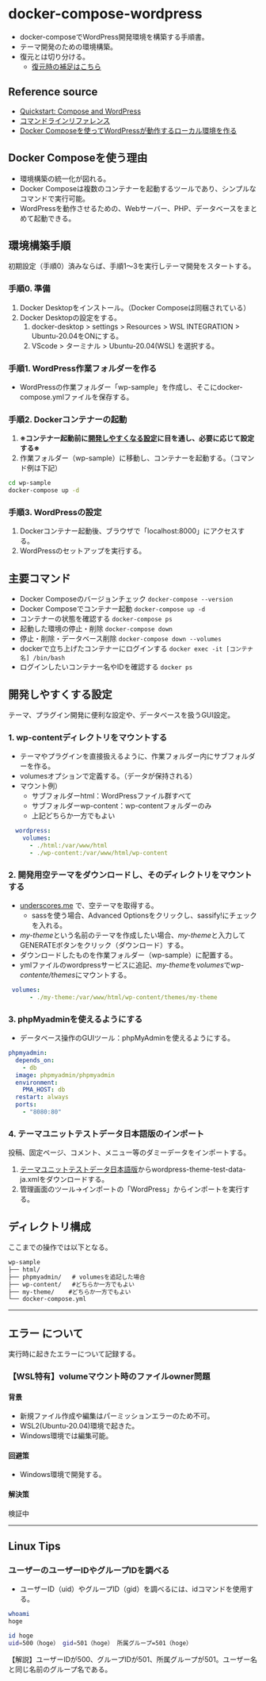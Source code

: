# docker-compose-wordpress

- docker-composeでWordPress開発環境を構築する手順書。
- テーマ開発のための環境構築。
- 復元とは切り分ける。
  - [復元時の補足はこちら](wp-restore.md)

## Reference source

- [Quickstart: Compose and WordPress](https://docs.docker.com/compose/wordpress/)
- [コマンドラインリファレンス](https://docs.docker.jp/compose/reference/toc.html)
- [Docker Composeを使ってWordPressが動作するローカル環境を作る](https://codeaid.jp/blog/docker-wp/)

## Docker Composeを使う理由

- 環境構築の統一化が図れる。
- Docker Composeは複数のコンテナーを起動するツールであり、シンプルなコマンドで実行可能。
- WordPressを動作させるための、Webサーバー、PHP、データベースをまとめて起動できる。

## 環境構築手順

初期設定（手順0）済みならば、手順1～3を実行しテーマ開発をスタートする。

### 手順0. 準備

1. Docker Desktopをインストール。（Docker Composeは同梱されている）
2. Docker Desktopの設定をする。
   1. docker-desktop > settings > Resources > WSL INTEGRATION > Ubuntu-20.04をONにする。
   2. VScode > ターミナル > Ubuntu-20.04(WSL) を選択する。

### 手順1. WordPress作業フォルダーを作る

- WordPressの作業フォルダー「wp-sample」を作成し、そこにdocker-compose.ymlファイルを保存する。

### 手順2. Dockerコンテナーの起動

1. __※コンテナー起動前に[開発しやすくなる設定](#開発しやすくする設定)に目を通し、必要に応じて設定する※__
2. 作業フォルダー（wp-sample）に移動し、コンテナーを起動する。（コマンド例は下記）

```bash
cd wp-sample
docker-compose up -d
```

### 手順3. WordPressの設定

1. Dockerコンテナー起動後、ブラウザで「localhost:8000」にアクセスする。
2. WordPressのセットアップを実行する。

## 主要コマンド

- Docker Composeのバージョンチェック ```docker-compose --version```
- Docker Composeでコンテナー起動 ```docker-compose up -d```
- コンテナーの状態を確認する ```docker-compose ps```
- 起動した環境の停止・削除 ```docker-compose down```
- 停止・削除・データベース削除 ```docker-compose down --volumes```
- dockerで立ち上げたコンテナーにログインする ```docker exec -it [コンテナ名] /bin/bash```
- ログインしたいコンテナー名やIDを確認する ```docker ps```

## 開発しやすくする設定

テーマ、プラグイン開発に便利な設定や、データベースを扱うGUI設定。

### 1. wp-contentディレクトリをマウントする

- テーマやプラグインを直接扱えるように、作業フォルダー内にサブフォルダーを作る。
- volumesオプションで定義する。（データが保持される）
- マウント例）
  - サブフォルダーhtml：WordPressファイル群すべて
  - サブフォルダーwp-content：wp-contentフォルダーのみ
  - 上記どちらか一方でもよい

```yml
  wordpress:
    volumes:
      - ./html:/var/www/html
      - ./wp-content:/var/www/html/wp-content
```

### 2. 開発用空テーマをダウンロードし、そのディレクトリをマウントする

- [underscores.me](https://underscores.me/) で、空テーマを取得する。
  - sassを使う場合、Advanced Optionsをクリックし、sassify!にチェックを入れる。
- *my-theme*という名前のテーマを作成したい場合、*my-theme*と入力してGENERATEボタンをクリック（ダウンロード）する。
- ダウンロードしたものを作業フォルダー（wp-sample）に配置する。
- ymlファイルのwordpressサービスに追記、*my-theme*を*volumes*で*wp-contente/themes*にマウントする。

```yml
 volumes:
      - ./my-theme:/var/www/html/wp-content/themes/my-theme
```

### 3. phpMyadminを使えるようにする

- データベース操作のGUIツール：phpMyAdminを使えるようにする。

```yml
phpmyadmin:
  depends_on:
    - db
  image: phpmyadmin/phpmyadmin
  environment:
    PMA_HOST: db
  restart: always
  ports:
    - "8080:80"
```

### 4. テーマユニットテストデータ日本語版のインポート

投稿、固定ページ、コメント、メニュー等のダミーデータをインポートする。

1. [テーマユニットテストデータ日本語版](https://github.com/jawordpressorg/theme-test-data-ja)からwordpress-theme-test-data-ja.xmlをダウンロードする。
2. 管理画面のツール->インポートの「WordPress」からインポートを実行する。

## ディレクトリ構成

ここまでの操作では以下となる。

```markdown
wp-sample
├── html/
├── phpmyadmin/   # volumesを追記した場合
├── wp-content/   #どちらか一方でもよい
├── my-theme/    #どちらか一方でもよい
└── docker-compose.yml
```

---

## エラー について

実行時に起きたエラーについて記録する。

### 【WSL特有】volumeマウント時のファイルowner問題

#### 背景

- 新規ファイル作成や編集はパーミッションエラーのため不可。
- WSL2(Ubuntu-20.04)環境で起きた。
- Windows環境では編集可能。

#### 回避策

- Windows環境で開発する。

#### 解決策

検証中

---

## Linux Tips

### ユーザーのユーザーIDやグループIDを調べる

- ユーザーID（uid）やグループID（gid）を調べるには、idコマンドを使用する。

```bash
whoami
hoge

id hoge
uid=500（hoge） gid=501（hoge） 所属グループ=501（hoge）
```

【解説】ユーザーIDが500、グループIDが501、所属グループが501。ユーザー名と同じ名前のグループ名である。

